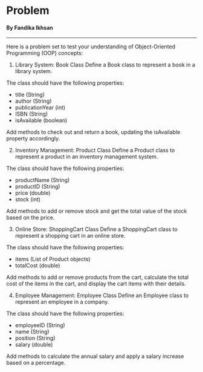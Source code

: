 # Problem
#### By Fandika Ikhsan
---

Here is a problem set to test your understanding of Object-Oriented Programming (OOP) concepts:

1. Library System: Book Class
Define a Book class to represent a book in a library system. 

The class should have the following properties:
- title (String)
- author (String)
- publicationYear (int)
- ISBN (String)
- isAvailable (boolean)

Add methods to check out and return a book, updating the isAvailable property accordingly.

2. Inventory Management: Product Class
Define a Product class to represent a product in an inventory management system. 

The class should have the following properties:
- productName (String)
- productID (String)
- price (double)
- stock (int)

Add methods to add or remove stock and get the total value of the stock based on the price.

3. Online Store: ShoppingCart Class
Define a ShoppingCart class to represent a shopping cart in an online store. 

The class should have the following properties:
- items (List of Product objects)
- totalCost (double)

Add methods to add or remove products from the cart, calculate the total cost of the items in the cart, and display the cart items with their details.

4. Employee Management: Employee Class
Define an Employee class to represent an employee in a company. 

The class should have the following properties:
- employeeID (String)
- name (String)
- position (String)
- salary (double)

Add methods to calculate the annual salary and apply a salary increase based on a percentage.
